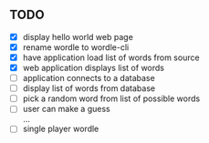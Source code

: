 ## TODO
- [x] display hello world web page  
- [x] rename wordle to wordle-cli  
- [x] have application load list of words from source  
- [x] web application displays list of words  
- [ ] application connects to a database  
- [ ] display list of words from database  
- [ ] pick a random word from list of possible words  
- [ ] user can make a guess  
...  
- [ ] single player wordle  
